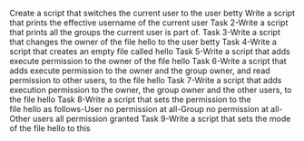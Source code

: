 Create a script that switches the current user to the user betty
Write a script that prints the effective username of the current user
Task 2-Write a script that prints all the groups the current user is part of.
Task 3-Write a script that changes the owner of the file hello to the user betty
Task 4-Write a script that creates an empty file called hello
Task 5-Write a script that adds execute permission to the owner of the file hello
Task 6-Write a script that adds execute permission to the owner and the group owner, and read permission to other users, to the file hello
Task 7-Write a script that adds execution permission to the owner, the group owner and the other users, to the file hello
Task 8-Write a script that sets the permission to the file hello as follows-User no permission at all-Group no permission at all-Other users all permission granted
Task 9-Write a script that sets the mode of the file hello to this
